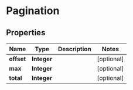 

# Pagination


## Properties

| Name | Type | Description | Notes |
|------------ | ------------- | ------------- | -------------|
|**offset** | **Integer** |  |  [optional] |
|**max** | **Integer** |  |  [optional] |
|**total** | **Integer** |  |  [optional] |



